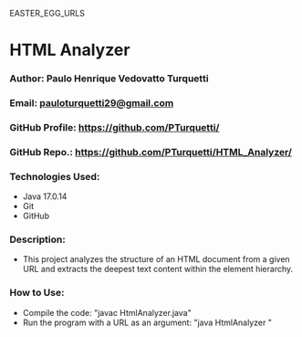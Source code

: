 EASTER_EGG_URLS

# HTML Analyzer

### Author: Paulo Henrique Vedovatto Turquetti  
### Email: pauloturquetti29@gmail.com  
### GitHub Profile: https://github.com/PTurquetti/  
### GitHub Repo.: https://github.com/PTurquetti/HTML_Analyzer/  

### Technologies Used:
  - Java 17.0.14
  - Git
  - GitHub

### Description: 
  - This project analyzes the structure of an HTML document from a given URL and extracts the deepest text content within the element hierarchy.

### How to Use:
  - Compile the code: "javac HtmlAnalyzer.java"
  - Run the program with a URL as an argument: "java HtmlAnalyzer <URL>"

